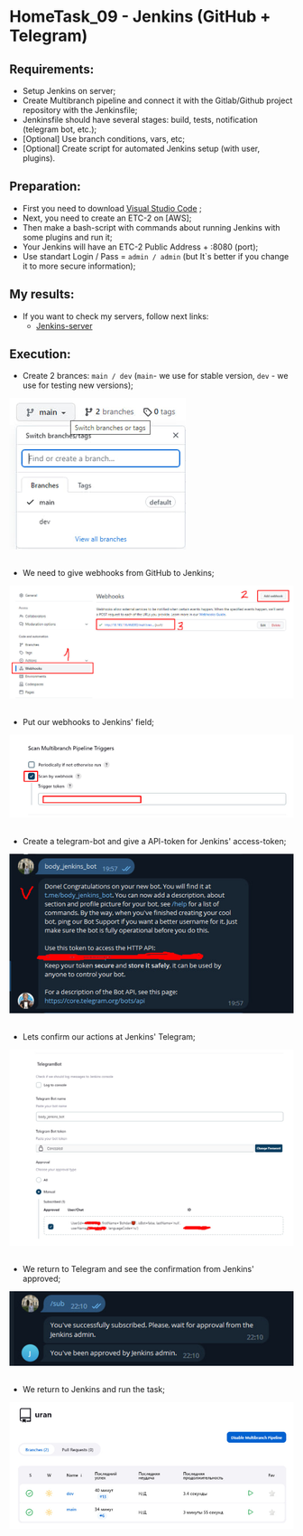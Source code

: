 # HomeTask_09 - Jenkins (GitHub + Telegram)


## Requirements:
 - Setup Jenkins on server;
 - Create Multibranch pipeline and connect it with the Gitlab/Github project repository with the Jenkinsfile;
 - Jenkinsfile should have several stages: build, tests, notification (telegram bot, etc.);
 - [Optional] Use branch conditions, vars, etc;
 - [Optional] Create script for automated Jenkins setup (with user, plugins).

## Preparation:
 - First you need to download [Visual Studio Code][1] ;
 - Next, you need to create an ETC-2 on [AWS];
 - Then make a bash-script with commands about running Jenkins with some plugins and run it;
 - Your Jenkins will have an ETC-2 Public Address + :8080 (port);
 - Use standart Login / Pass = `admin / admin` (but It`s better if you change it to more secure information);
  
  
## My results:

- If you want to check my servers, follow next links:
  - [Jenkins-server](http://18.193.116.46:8080/)
  
## Execution:
  
* Create 2 brances: `main / dev` (`main`- we use for stable version, `dev` - we use for testing new versions);  
  
  
![image](https://github.com/body21033/DevOps_BC/blob/main/Lab_09/img/1.jpg?raw=true)

##

* We need to give webhooks from GitHub to Jenkins;

![image](https://github.com/body21033/DevOps_BC/blob/main/Lab_09/img/2.jpg?raw=true)

##

* Put our webhooks to Jenkins' field; 

![image](https://github.com/body21033/DevOps_BC/blob/main/Lab_09/img/3.jpg?raw=true)

##

* Create a telegram-bot and give a API-token for Jenkins' access-token;

![image](https://github.com/body21033/DevOps_BC/blob/main/Lab_09/img/4.jpg?raw=true)

##

* Lets confirm our actions at Jenkins' Telegram;

![image](https://github.com/body21033/DevOps_BC/blob/main/Lab_09/img/5.jpg?raw=true)

##

* We return to Telegram and see the confirmation from Jenkins' approved;

![image](https://github.com/body21033/DevOps_BC/blob/main/Lab_09/img/6.jpg?raw=true)

##

* We return to Jenkins and run the task;

![image](https://github.com/body21033/DevOps_BC/blob/main/Lab_09/img/7.jpg?raw=true)

[1]: https://code.visualstudio.com/download
[2]: https://www.youtube.com/watch?v=1GnEgFAFhN8&ab_channel=MorethanCertified
[3]: https://www.youtube.com/watch?v=4u2HQCSuQpo&t=152s&ab_channel=ADV-IT
[4]: https://www.youtube.com/watch?v=IHHIXf39Igo&t=194s&ab_channel=SkylinesAcademy

